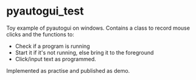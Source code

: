 # pyautogui_test
Toy example of pyautogui on windows. 
Contains a class to record mouse clicks and the functions to:
- Check if a program is running
- Start it if it's not running, else bring it to the foreground
- Click/input text as programmed.

Implemented as practise and published as demo.


